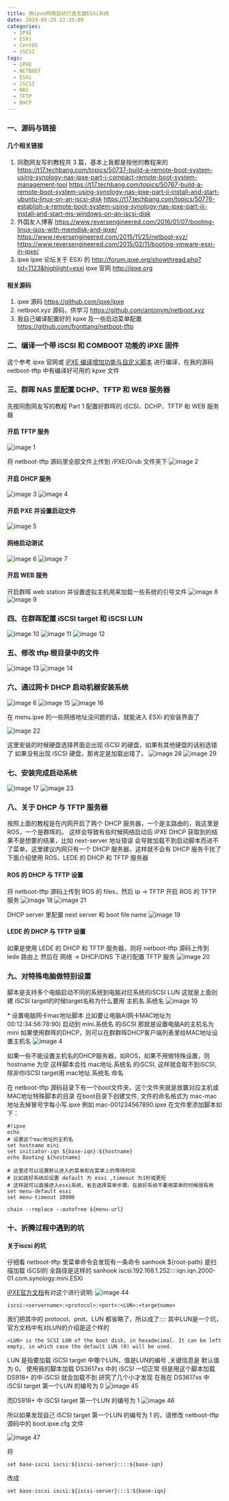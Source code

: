 ```yaml
---
title: 用ipxe网络启动打造无盘ESXi系统
date: 2019-05-29 22:35:09
categories:
  - IPXE
  - ESXi
  - CentOS
  - iSCSI
tags:
  - IPXE
  - NETBOOT
  - ESXi
  - iSCSI
  - NAS
  - TFTP
  - DHCP
---
```


<!--more-->

### 一、源码与链接

#### 几个相关链接

1. 同胞网友写的教程共 3 篇，基本上我都是按他的教程来的
   https://t17.techbang.com/topics/50737-build-a-remote-boot-system-using-synology-nas-ipxe-part-i-compact-remote-boot-system-management-tool
   https://t17.techbang.com/topics/50767-build-a-remote-boot-system-using-synology-nas-ipxe-part-ii-install-and-start-ubuntu-linux-on-an-iscsi-disk
   https://t17.techbang.com/topics/50776-establish-a-remote-boot-system-using-synology-nas-ipxe-part-iii-install-and-start-ms-windows-on-an-iscsi-disk
2. 外国友人博客
   https://www.reversengineered.com/2016/01/07/booting-linux-isos-with-memdisk-and-ipxe/
   https://www.reversengineered.com/2015/11/25/netboot-xyz/
   https://www.reversengineered.com/2015/02/11/booting-vmware-esxi-in-ipxe/
3. ipxe
   ipxe 论坛关于 ESXi 的
   http://forum.ipxe.org/showthread.php?tid=1123&highlight=esxi
   ipxe 官网
   http://ipxe.org

#### 相关源码

1. ipxe 源码
   https://github.com/ipxe/ipxe
2. netboot.xyz 源码，供学习
   https://github.com/antonym/netboot.xyz
3. 我自己编译配置好的 kpxe 及一些启动菜单配置
   https://github.com/fronttang/netboot-tftp

### 二、编译一个带 iSCSI 和 COMBOOT 功能的 iPXE 固件

这个参考 ipxe 官网或 [iPXE 编译增加功能与自定义脚本](https://blog.open4j.com/2019/05/30/ipxe-build-embedded-script/) 进行编译，在我的源码 netboot-tftp 中有编译好可用的 kpxe 文件

### 三、群晖 NAS 里配置 DCHP、TFTP 和 WEB 服务器

先按同胞网友写的教程 Part 1 配置好群晖的 iSCSI、DCHP、TFTP 和 WEB 服务器

#### 开启 TFTP 服务

![image 1](1.png)

将 netboot-tftp 源码里全部文件上传到 /PXE/Grub 文件夹下
![image 2](2.png)

#### 开启 DHCP 服务

![image 3](3.png)
![image 4](4.png)

#### 开启 PXE 并设置启动文件

![image 5](5.png)

#### 网络启动测试

![image 6](6.png)
![image 7](7.png)

#### 开启 WEB 服务

开启群晖 web station 并设置虚拟主机用来加载一些系统的引导文件
![image 8](8.png)
![image 9](9.png)

### 四、在群晖配置 iSCSI target 和 iSCSI LUN

![image 10](10.png)
![image 11](11.png)
![image 12](12.png)

### 五、修改 tftp 根目录中的文件

![image 13](13.png)
![image 14](14.png)

### 六、通过网卡 DHCP 启动机器安装系统

![image 6](6.png)
![image 15](15.png)
![image 16](16.png)

在 menu.ipxe 的一些网络地址没问题的话，就能进入 ESXi 的安装界面了

![image 22](22.png)

这里安装的时候硬盘选择界面会出现 iSCSI 的硬盘，如果有其他硬盘的话别选错了
如果没有出现 iSCSI 硬盘，那肯定是加载出错了。
![image 28](28.png)
![image 29](29.png)

### 七、安装完成启动系统

![image 17](17.png)
![image 23](23.png)

### 八、关于 DHCP 与 TFTP 服务器

按照上面的教程是在内网开启了两个 DHCP 服务器，一个是主路由的，我这里是 ROS，一个是群晖的。
这样会导致有些时候网络启动后 iPXE DHCP 获取到的结果不是想要的结果，比如 next-server 地址错误
会导致加载不到启动脚本而进不了菜单，这里建议内网只有一个 DHCP 服务器，这样就不会有 DHCP 服务干扰了
下面介绍使用 ROS、LEDE 的 DHCP 和 TFTP 服务器

#### ROS 的 DHCP 与 TFTP 设置

将 netboot-tftp 源码上传到 ROS 的 files，然后 ip -> TFTP 开启 ROS 的 TFTP 服务
![image 18](18.png)
![image 21](21.png)

DHCP server 里配置 next server 和 boot file name
![image 19](19.png)

#### LEDE 的 DHCP 与 TFTP 设置

如果是使用 LEDE 的 DHCP 和 TFTP 服务器，则将 netboot-tftp 源码上传到 lede 路由上
然后在 网络 -> DHCP/DNS 下进行配置 TFTP 服务
![image 20](20.png)

### 九、对特殊电脑做特别设置

脚本是支持多个电脑启动不同的系统到电脑对应系统的iSCSI LUN
这就是上面创建 iSCSI target的时候target名称为什么要用 主机名.系统名
![image 10](10.png)

\* 设置电脑网卡mac地址脚本
比如要让电脑A(网卡MAC地址为 00:12:34:56:78:90) 启动到 mini.系统名 的iSCSI
那就是设置电脑A的主机名为 mini
如果使用群晖的DHCP，则可以在群群晖DHCP客户端列表里给MAC地址设置主机名
![image 4](4.png)

如果一些不能设置主机名的DHCP服务器，如ROS，如果不用做特殊设置，则hostname 为空
这样脚本会找 mac地址.系统名 的iSCSI, 这样就会取不到iSCSI, 除非你iSCSI target用 mac地址.系统名 命名

在 netboot-tftp 源码目录下有一个boot文件夹，这个文件夹就是放置对应主机或MAC地址特殊脚本的目录
在boot目录下创建文件, 文件的命名格式为 mac-mac地址去掉冒号字每小写.ipxe
例如 mac-001234567890.ipxe
在文件里添加脚本如下：
```
#!ipxe
echo
# 设置这个mac地址的主机名
set hostname mini
set initiator-iqn ${base-iqn}:${hostname}
echo Booting ${hostname}

# 这里还可以设置默认进入的菜单和在菜单上的等待时间
# 比如装好系统后设置 default 为 esxi ,timeout 为1秒或更短
# 这样就可以直接进入esxi系统，省去选择菜单步骤。在装好系统不要用菜单的时候很有用
set menu-default esxi
set menu-timeout 10000

chain --replace --autofree ${menu-url}
```

### 十、折腾过程中遇到的坑
#### 关于iscsi 的坑
仔细看 netboot-tftp 里菜单命令会发现有一条命令 sanhook ${root-path}
是扫描加载 iSCSI的
全路径是这样的
sanhook iscsi:192.168.1.252::::iqn.iqn.2000-01.com.synology:mini.ESXi

[iPXE官方文档](http://ipxe.org/sanuri)有对这个进行说明:
![image 44](44.png)

```
iscsi:<servername>:<protocol>:<port>:<LUN>:<targetname>
```

我们把其中的 protocol、prot、LUN 都省略了，所以成了::::
其中LUN是一个坑，官方文档中有对LUN的介绍是这个样的
```
<LUN> is the SCSI LUN of the boot disk, in hexadecimal. It can be left empty, in which case the default LUN (0) will be used.
```
LUN 是指要加载 iSCSI target 中哪个LUN，值是LUN的编号 ,关键信息是 默认值 为 0。
使用我的脚本加载 DS3617xs 中的 iSCSI 一切正常
但是用这个脚本加载DS918+ 的中 iSCSI 就会加载不到
研究了几个小才发现
在我在 DS3617xs 中 iSCSI target 第一个LUN 的编号为 0
![image 45](45.png)

而DS918+ 中 iSCSI target 第一个LUN 的编号为 1
![image 46](46.png)

所以如果发现自己 iSCSI target 第一个LUN 的编号为 1 的，请修改 netboot-tftp 源码中的 boot.ipxe.cfg 文件

![image 47](47.png)

将
```
set base-iscsi iscsi:${iscsi-server}::::${base-iqn}
```
改成
```
set base-iscsi iscsi:${iscsi-server}:::1:${base-iqn}
```
